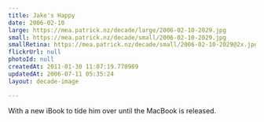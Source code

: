 ```yaml
---
title: Jake's Happy
date: 2006-02-10
large: https://mea.patrick.nz/decade/large/2006-02-10-2029.jpg
small: https://mea.patrick.nz/decade/small/2006-02-10-2029.jpg
smallRetina: https://mea.patrick.nz/decade/small/2006-02-10-2029@2x.jpg
flickrUrl: null
photoId: null
createdAt: 2011-01-30 11:07:19.770989
updatedAt: 2006-07-11 05:35:24
layout: decade-image

---
```

With a new iBook to tide him over until the MacBook is released.
